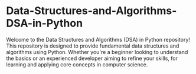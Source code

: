 # Data-Structures-and-Algorithms-DSA-in-Python

Welcome to the Data Structures and Algorithms (DSA) in Python repository! This repository is designed to provide fundamental data structures and algorithms using Python. Whether you're a beginner looking to understand the basics or an experienced developer aiming to refine your skills, for learning and applying core concepts in computer science.

